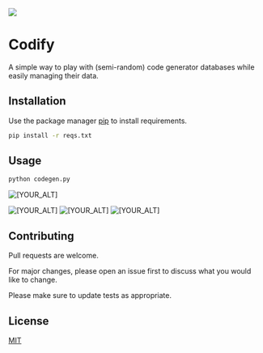 ![](https://i.ibb.co/nrY5K4W/imageweb.webp)

# Codify

A simple way to play with (semi-random) code generator databases while easily managing their data.

## Installation

Use the package manager [pip](https://pip.pypa.io/en/stable/) to install requirements.

```bash
pip install -r reqs.txt
```

## Usage

```bash
python codegen.py
```
<p align="left">
   <img src=https://i.ibb.co/vDp3tBm/Screenshot-1759-Copy-Copy.png alt="[YOUR_ALT]"/>
   <p></p>
   <img src=https://i.ibb.co/bgGwcwV/Screenshot-1759-Copy.png alt="[YOUR_ALT]"/>
   <img src=https://i.ibb.co/YQyHpPY/Screenshot-1759.png alt="[YOUR_ALT]"/>
   <img src=https://i.ibb.co/ctBtSRX/Screenshot-553.png alt="[YOUR_ALT]"/>
</p> 

## Contributing

Pull requests are welcome. 

For major changes, please open an issue first to discuss what you would like to change.

Please make sure to update tests as appropriate.

## License
[MIT](https://choosealicense.com/licenses/mit/)
